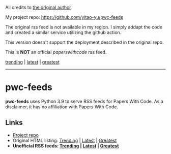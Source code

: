 All credits to [the original author](https://github.com/ml-feeds/pwc-feeds)

My project repo: https://github.com/yitao-yu/pwc-feeds

The original rss feed is not available in my region. I simply addapt the code and created a similar service utilizing the github action. 

This version doesn't support the deployment described in the original repo. 

This is **NOT** an official *paperswithcode* rss feed.

[trending](https://yitao-yu.github.io/pwc-feeds/rss/trending.xml) | [latest](https://yitao-yu.github.io/pwc-feeds/rss/latest.xml) | [greatest](https://yitao-yu.github.io/pwc-feeds/rss/greatest.xml) 

---
# pwc-feeds
**pwc-feeds** uses Python 3.9 to serve RSS feeds for Papers With Code. 
As a disclaimer, it has no affiliation with Papers With Code.

## Links
* [Project repo](https://github.com/ml-feeds/pwc-feeds)
* Original HTML listing: [Trending](https://paperswithcode.com/) | [Latest](https://paperswithcode.com/latest) | [Greatest](https://paperswithcode.com/greatest)
* **Unofficial RSS feeds: [Trending](https://us-east1-ml-feeds.cloudfunctions.net/pwc/trending) | [Latest](https://us-east1-ml-feeds.cloudfunctions.net/pwc/latest) | [Greatest](https://us-east1-ml-feeds.cloudfunctions.net/pwc/greatest)**
